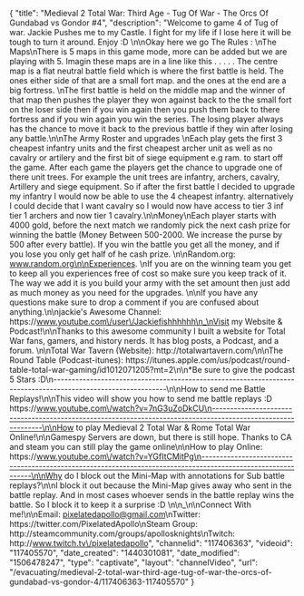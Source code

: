 {
    "title": "Medieval 2 Total War: Third Age - Tug Of War - The Orcs Of Gundabad vs Gondor #4",
    "description": "Welcome to game 4 of Tug of war.  Jackie Pushes me to my Castle.  I fight for my life if I lose here it will be tough to turn it around.  Enjoy :D \n\nOkay here we go The Rules : \nThe Maps\nThere is 5 maps in this game mode, more can be added but we are playing with 5. Imagin these maps are in a line like this . . . . . The centre map is a flat neutral battle field which is where the first battle is held. The ones either side of that are a small fort map. and the ones at the end are a big fortress. \nThe first battle is held on the middle map and the winner of that map then pushes the player they won against back to the the small fort on the loser side then if you win again then you push them back to there fortress and if you win again you win the series. The losing player always has the chance to move it back to the previous battle if they win after losing any battle.\n\nThe Army Roster and upgrades \nEach play gets the first 3 cheapest infantry units and the first cheapest archer unit as well as no cavalry or artilery and the first bit of siege equipment e.g ram. to start off the game. After each game the players get the chance to upgrade one of there unit trees. For example the unit trees are infantry, archers, cavalry, Artillery and siege equipment. So if after the first battle I decided to upgrade my infantry I would now be able to use the 4 cheapest infantry. alternatively I could decide that I want cavalry so I would now have access to tier 3 inf tier 1 archers and now tier 1 cavalry.\n\nMoney\nEach player starts with 4000 gold, before the next match we randomly pick the next cash prize for winning the battle (Money Between 500-2000.  We increase the purse by 500 after every battle).  If you win the battle you get all the money, and if you lose you only get half of he cash prize.  \n\nRandom.org: www.random.org\n\nExperiences. \nIf you are on the winning team you get to keep all you experiences free of cost so make sure you keep track of it. The way we add it is you build your army with the set amount then just add as much money as you need for the upgrades. \n\nIf you have any questions make sure to drop a comment if you are confused about anything.\n\njackie's Awesome Channel: https:\/\/www.youtube.com\/user\/Jackiefishhhhhh\n_\nVisit my Website & Podcast!\n\nThanks to this awesome community I built a website for Total War fans, gamers, and history nerds.  It has blog posts, a Podcast, and a forum.  \n\nTotal War Tavern (Website): http:\/\/totalwartavern.com\/\n\nThe Round Table (Podcast-itunes): https:\/\/itunes.apple.com\/us\/podcast\/round-table-total-war-gaming\/id1012071205?mt=2\n\n*Be sure to give the podcast 5 Stars :D\n-------------------------------------------------------------------------------------------------------------\n\nHow to send me Battle Replays!\n\nThis video will show you how to send me battle replays :D https:\/\/www.youtube.com\/watch?v=7nG3uZoDkCU\n-------------------------------------------------------------------------------------------------------------\n\nHow to play Medieval 2 Total War & Rome Total War Online!\n\nGamespy Servers are down, but there is still hope.  Thanks to CA and steam you can still play the game online\n\nHow to play Online: https:\/\/www.youtube.com\/watch?v=YGfItCMitPg\n-------------------------------------------------------------------------------------------------------------\n\nWhy do I block out the Mini-Map with annotations for Sub battle replays?\n\nI block it out because the Mini-Map gives away who sent in the battle replay.  And in most cases whoever sends in the battle replay wins the battle.  So I block it to keep it a surprise :D  \n\n_\n\nConnect With me!\n\nEmail: pixelatedapollo@gmail.com\nTwitter: https:\/\/twitter.com\/PixelatedApollo\nSteam Group:  http:\/\/steamcommunity.com\/groups\/apollosknights\nTwitch: http:\/\/www.twitch.tv\/pixelatedapollo",
    "channelid": "117406363",
    "videoid": "117405570",
    "date_created": "1440301081",
    "date_modified": "1506478247",
    "type": "captivate",
    "layout": "channelVideo",
    "url": "\/evacuating\/medieval-2-total-war-third-age-tug-of-war-the-orcs-of-gundabad-vs-gondor-4\/117406363-117405570"
}